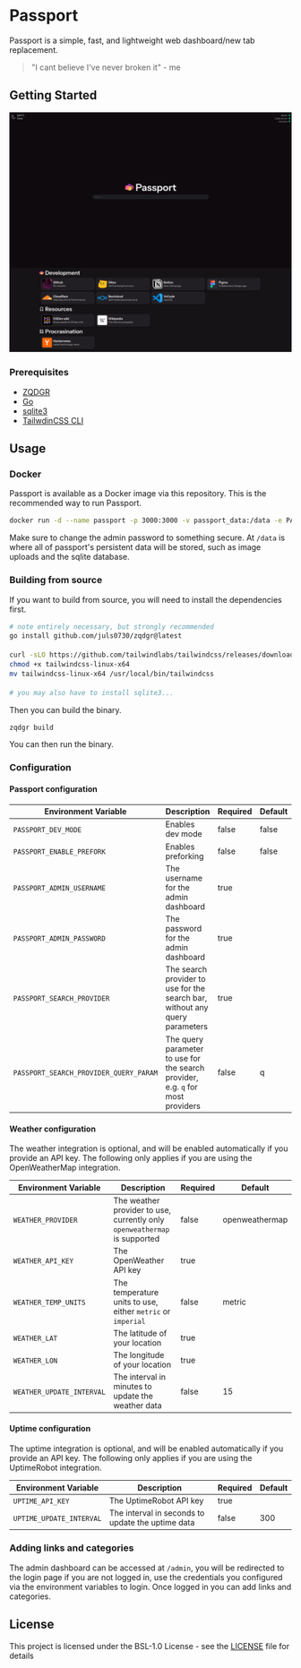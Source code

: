 # Passport

Passport is a simple, fast, and lightweight web dashboard/new tab replacement.

> "I cant believe I've never broken it" - me

## Getting Started

![Screenshot of Passport](/screenshot.png)

### Prerequisites

- [ZQDGR](https://github.com/juls0730/zqdgr)
- [Go](https://go.dev/doc/install)
- [sqlite3](https://www.sqlite.org/download.html)
- [TailwdinCSS CLI](https://github.com/tailwindlabs/tailwindcss/releases/latest)

## Usage

### Docker

Passport is available as a Docker image via this repository. This is the recommended way to run Passport.

```bash
docker run -d --name passport -p 3000:3000 -v passport_data:/data -e PASSPORT_ADMIN_USERNAME=admin -e PASSPORT_ADMIN_PASSWORD=password ghcr.io/juls0730/passport:latest
```

Make sure to change the admin password to something secure. At `/data` is where all of passport's persistent data will be stored, such as image uploads and the sqlite database.

### Building from source

If you want to build from source, you will need to install the dependencies first.

```bash
# note entirely necessary, but strongly recommended
go install github.com/juls0730/zqdgr@latest

curl -sLO https://github.com/tailwindlabs/tailwindcss/releases/download/v4.1.13/tailwindcss-linux-x64
chmod +x tailwindcss-linux-x64
mv tailwindcss-linux-x64 /usr/local/bin/tailwindcss

# you may also have to install sqlite3...
```

Then you can build the binary.

```bash
zqdgr build
```

You can then run the binary.

### Configuration

#### Passport configuration

| Environment Variable                   | Description                                                                     | Required | Default |
| -------------------------------------- | ------------------------------------------------------------------------------- | -------- | ------- |
| `PASSPORT_DEV_MODE`                    | Enables dev mode                                                                | false    | false   |
| `PASSPORT_ENABLE_PREFORK`              | Enables preforking                                                              | false    | false   |
| `PASSPORT_ADMIN_USERNAME`              | The username for the admin dashboard                                            | true     |
| `PASSPORT_ADMIN_PASSWORD`              | The password for the admin dashboard                                            | true     |
| `PASSPORT_SEARCH_PROVIDER`             | The search provider to use for the search bar, without any query parameters     | true     |
| `PASSPORT_SEARCH_PROVIDER_QUERY_PARAM` | The query parameter to use for the search provider, e.g. `q` for most providers | false    | q       |

#### Weather configuration

The weather integration is optional, and will be enabled automatically if you provide an API key. The following only applies if you are using the OpenWeatherMap integration.

| Environment Variable      | Description                                                               | Required | Default        |
| ------------------------- | ------------------------------------------------------------------------- | -------- | -------------- |
| `WEATHER_PROVIDER`        | The weather provider to use, currently only `openweathermap` is supported | false    | openweathermap |
| `WEATHER_API_KEY`         | The OpenWeather API key                                                   | true     |                |
| `WEATHER_TEMP_UNITS`      | The temperature units to use, either `metric` or `imperial`               | false    | metric         |
| `WEATHER_LAT`             | The latitude of your location                                             | true     |                |
| `WEATHER_LON`             | The longitude of your location                                            | true     |                |
| `WEATHER_UPDATE_INTERVAL` | The interval in minutes to update the weather data                        | false    | 15             |

#### Uptime configuration

The uptime integration is optional, and will be enabled automatically if you provide an API key. The following only applies if you are using the UptimeRobot integration.

| Environment Variable     | Description                                       | Required | Default |
| ------------------------ | ------------------------------------------------- | -------- | ------- |
| `UPTIME_API_KEY`         | The UptimeRobot API key                           | true     |         |
| `UPTIME_UPDATE_INTERVAL` | The interval in seconds to update the uptime data | false    | 300     |

### Adding links and categories

The admin dashboard can be accessed at `/admin`, you will be redirected to the login page if you are not logged in, use
the credentials you configured via the environment variables to login. Once logged in you can add links and categories.

## License

This project is licensed under the BSL-1.0 License - see the [LICENSE](LICENSE) file for details
